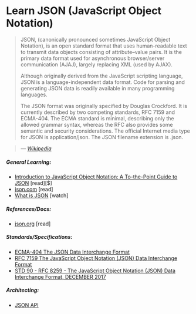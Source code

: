 # Learn JSON (JavaScript Object Notation)

> JSON, (canonically pronounced sometimes JavaScript Object Notation), is an open standard format that uses human-readable text to transmit data objects consisting of attribute–value pairs. It is the primary data format used for asynchronous browser/server communication (AJAJ), largely replacing XML (used by AJAX).
>
> Although originally derived from the JavaScript scripting language, JSON is a language-independent data format. Code for parsing and generating JSON data is readily available in many programming languages.
> 
> The JSON format was originally specified by Douglas Crockford. It is currently described by two competing standards, RFC 7159 and ECMA-404. The ECMA standard is minimal, describing only the allowed grammar syntax, whereas the RFC also provides some semantic and security considerations. The official Internet media type for JSON is application/json. The JSON filename extension is .json.

><cite>&#8212; [Wikipedia](https://en.wikipedia.org/wiki/JSON)</cite>

##### General Learning:

* [Introduction to JavaScript Object Notation: A To-the-Point Guide to JSON](https://www.amazon.com/Introduction-JavaScript-Object-Notation-Point/dp/1491929480/?&_encoding=UTF8&tag=frontend-handbook-20&linkCode=ur2&linkId=24e8df4722cb62d086d3f8c87f4e17a1&camp=1789&creative=9325) [read][$]
* [json.com](https://www.json.com/) [read]
* [What is JSON](https://mijingo.com/lessons/what-is-json/) [watch]

##### References/Docs:

* [json.org](http://json.org/) [read]

##### Standards/Specifications:

* [ECMA-404 The JSON Data Interchange Format](http://www.ecma-international.org/publications/files/ECMA-ST/ECMA-404.pdf)
* [RFC 7159 The JavaScript Object Notation (JSON) Data Interchange Format](https://tools.ietf.org/html/rfc7159)
* [STD 90 - RFC 8259 - The JavaScript Object Notation (JSON) Data Interchange Format, DECEMBER 2017](https://www.rfc-editor.org/info/rfc8259)

##### Architecting:

* [JSON API](http://jsonapi.org/)





















 







